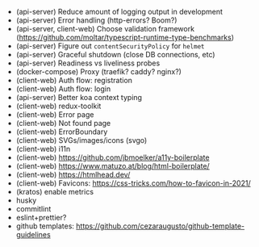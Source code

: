 - (api-server) Reduce amount of logging output in development
- (api-server) Error handling (http-errors? Boom?)
- (api-server, client-web) Choose validation framework (https://github.com/moltar/typescript-runtime-type-benchmarks)
- (api-server) Figure out `contentSecurityPolicy` for `helmet`
- (api-server) Graceful shutdown (close DB connections, etc)
- (api-server) Readiness vs liveliness probes
- (docker-compose) Proxy (traefik? caddy? nginx?)
- (client-web) Auth flow: registration
- (client-web) Auth flow: login
- (api-server) Better koa context typing
- (client-web) redux-toolkit
- (client-web) Error page
- (client-web) Not found page
- (client-web) ErrorBoundary
- (client-web) SVGs/images/icons (svgo)
- (client-web) i11n
- (client-web) https://github.com/jbmoelker/a11y-boilerplate
- (client-web) https://www.matuzo.at/blog/html-boilerplate/
- (client-web) https://htmlhead.dev/
- (client-web) Favicons: https://css-tricks.com/how-to-favicon-in-2021/
- (kratos) enable metrics
- husky
- commitlint
- eslint+prettier?
- github templates: https://github.com/cezaraugusto/github-template-guidelines
